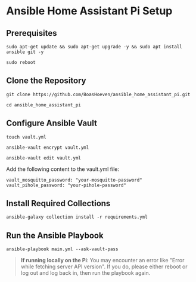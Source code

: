 # Ansible Home Assistant Pi Setup


## Prerequisites

```
sudo apt-get update && sudo apt-get upgrade -y && sudo apt install ansible git -y
```

```
sudo reboot
```

## Clone the Repository

```
git clone https://github.com/BoasHoeven/ansible_home_assistant_pi.git
```

```
cd ansible_home_assistant_pi
```

## Configure Ansible Vault

```
touch vault.yml
```


```
ansible-vault encrypt vault.yml
```


```
ansible-vault edit vault.yml
```

Add the following content to the vault.yml file:

```
vault_mosquitto_password: "your-mosquitto-password"
vault_pihole_password: "your-pihole-password"
```

## Install Required Collections

```
ansible-galaxy collection install -r requirements.yml
```

## Run the Ansible Playbook

```
ansible-playbook main.yml --ask-vault-pass
```

> **If running locally on the Pi**: You may encounter an error like "Error while fetching server API version". If you do, please either reboot or log out and log back in, then run the playbook again.
